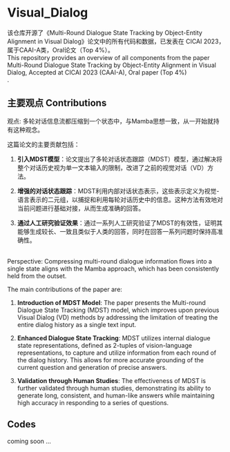 # Visual_Dialog
该仓库开源了《Multi-Round Dialogue State Tracking by Object-Entity Alignment in Visual Dialog》论文中的所有代码和数据，已发表在 CICAI 2023，属于CAAI-A类，Oral论文（Top 4%）。<br>
This repository provides an overview of all components from the paper Multi-Round Dialogue State Tracking by Object-Entity Alignment in Visual Dialog, Accepted at CICAI 2023 (CAAI-A), Oral paper (Top 4%)<br>.

## 主要观点 Contributions

观点: 多轮对话信息流都压缩到一个状态中，与Mamba思想一致，从一开始就持有这种观念。

这篇论文的主要贡献包括：<br>

1. **引入MDST模型**：论文提出了多轮对话状态跟踪（MDST）模型，通过解决将整个对话历史视为单一文本输入的限制，改进了之前的视觉对话（VD）方法。<br>

2. **增强的对话状态跟踪**：MDST利用内部对话状态表示，这些表示定义为视觉-语言表示的二元组，以捕捉和利用每轮对话历史中的信息。这种方法有效地对当前问题进行基础对接，从而生成准确的回答。<br>

3. **通过人工研究验证效果**：通过一系列人工研究验证了MDST的有效性，证明其能够生成较长、一致且类似于人类的回答，同时在回答一系列问题时保持高准确性。<br>

<br>
Perspective: Compressing multi-round dialogue information flows into a single state aligns with the Mamba approach, which has been consistently held from the outset.<br>

The main contributions of the paper are:<br>

1. **Introduction of MDST Model**: The paper presents the Multi-round Dialogue State Tracking (MDST) model, which improves upon previous Visual Dialog (VD) methods by addressing the limitation of treating the entire dialog history as a single text input.<br>

2. **Enhanced Dialogue State Tracking**: MDST utilizes internal dialogue state representations, defined as 2-tuples of vision-language representations, to capture and utilize information from each round of the dialog history. This allows for more accurate grounding of the current question and generation of precise answers.<br>

3. **Validation through Human Studies**: The effectiveness of MDST is further validated through human studies, demonstrating its ability to generate long, consistent, and human-like answers while maintaining high accuracy in responding to a series of questions.<br>

## Codes
coming soon ...

